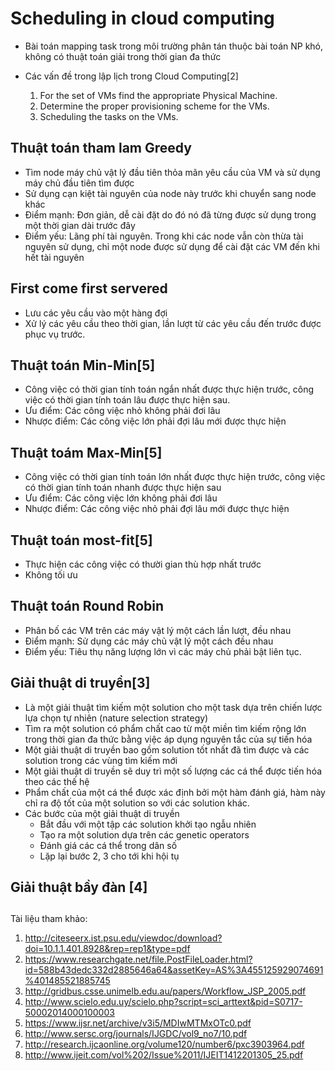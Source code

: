 # Scheduling in cloud computing

- Bài toán mapping task trong môi trường phân tán thuộc bài toán NP khó, không có thuật toán giải trong thời gian đa thức

- Các vấn đề trong lập lịch trong Cloud Computing[2]
  1. For the set of VMs find the appropriate Physical Machine.
  2. Determine the proper provisioning scheme for the VMs.
  3. Scheduling the tasks on the VMs.

## Thuật toán tham lam Greedy

- Tìm node máy chủ vật lý đầu tiên thỏa mãn yêu cầu của VM và sử dụng máy chủ đầu tiên tìm được
- Sử dụng cạn kiệt tài nguyên của node này trước khi chuyển sang node khác
- Điểm mạnh: Đơn giản, dễ cài đặt do đó nó đã từng được sử dụng trong một thời gian dài trước đây
- Điểm yếu: Lãng phí tài nguyên. Trong khi các node vẫn còn thừa tài nguyên sử dụng, chỉ một node được sử dụng để cài đặt các VM đến khi hết tài nguyên

## First come first servered

- Lưu các yêu cầu vào một hàng đợi
- Xử lý các yêu cầu theo thời gian, lần lượt từ các yêu cầu đến trước được phục vụ trước.

## Thuật toán Min-Min[5]
- Công việc có thời gian tính toán ngắn nhất được thực hiện trước, công việc có thời gian tính toán lâu được thực hiện sau.
- Ưu điểm: Các công việc nhỏ không phải đơi lâu
- Nhược điểm: Các công việc lớn phải đợi lâu mới được thực hiện

## Thuật toám Max-Min[5]
- Công việc có thời gian tính toán lớn nhất được thực hiện trước, công việc có thời gian tính toán nhanh được thực hiện sau
- Ưu điểm: Các công việc lớn không phải đơi lâu
- Nhược điểm: Các công việc nhỏ phải đợi lâu mới được thực hiện

## Thuật toán most-fit[5]
- Thực hiện các công việc có thười gian thù hợp nhất trước
- Không tối ưu

## Thuật toán Round Robin
- Phân bố các VM trên các máy vật lý một cách lần lượt, đều nhau
- Điểm mạnh: Sử dụng các máy chủ vật lý một cách đều nhau
- Điểm yếu: Tiêu thụ năng lượng lớn vì các máy chủ phải bật liên tục.

## Giải thuật di truyền[3]

- Là một giải thuật tìm kiếm một solution cho một task dựa trên chiến lược lựa chọn tự nhiên (nature selection strategy)
- Tìm ra một solution có phẩm chất cao từ một miền tìm kiếm rộng lớn trong thời gian đa thức bằng việc áp dụng nguyên tắc của sự tiến hóa
- Một giải thuật di truyền bao gồm solution tốt nhất đã tìm được và các solution trong các vùng tìm kiếm mới
- Một giải thuật di truyền sẽ duy trì một số lượng các cá thể được tiến hóa theo các thế hệ
- Phẩm chất của một cá thể được xác định bởi một hàm đánh giá, hàm này chỉ ra độ tốt của một solution so với các solution khác.
- Các bước của một giải thuật di truyền
  - Bắt đầu với một tập các solution khởi tạo ngẫu nhiên
  - Tạo ra một solution dựa trên các genetic operators
  - Đánh giá các cá thể trong dân số
  - Lặp lại bước 2, 3 cho tới khi hội tụ
  

## Giải thuật bầy đàn [4]

## 





Tài liệu tham khảo:
  1. http://citeseerx.ist.psu.edu/viewdoc/download?doi=10.1.1.401.8928&rep=rep1&type=pdf
  2. https://www.researchgate.net/file.PostFileLoader.html?id=588b43dedc332d2885646a64&assetKey=AS%3A455125929074691%401485521885745
  3. http://gridbus.csse.unimelb.edu.au/papers/Workflow_JSP_2005.pdf
  4. http://www.scielo.edu.uy/scielo.php?script=sci_arttext&pid=S0717-50002014000100003
  5. https://www.ijsr.net/archive/v3i5/MDIwMTMxOTc0.pdf
  6. http://www.sersc.org/journals/IJGDC/vol9_no7/10.pdf
  7. http://research.ijcaonline.org/volume120/number6/pxc3903964.pdf
  8. http://www.ijeit.com/vol%202/Issue%2011/IJEIT1412201305_25.pdf
  
  
  
  
  
  
  
